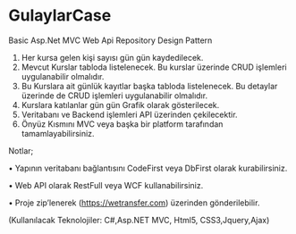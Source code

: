 # GulaylarCase
Basic Asp.Net MVC Web Api Repository Design Pattern

1) Her kursa gelen kişi sayısı gün gün kaydedilecek.
2) Mevcut Kurslar tabloda listelenecek. Bu kurslar üzerinde CRUD işlemleri uygulanabilir olmalıdır.
3) Bu Kurslara ait günlük kayıtlar başka tabloda listelenecek. Bu detaylar üzerinde de CRUD işlemleri uygulanabilir olmalıdır.
4) Kurslara katılanlar gün gün Grafik olarak gösterilecek.
5) Veritabanı ve Backend işlemleri API üzerinden çekilecektir.
6) Önyüz Kısmını MVC veya başka bir platform tarafından tamamlayabilirsiniz.

Notlar;

• Yapının veritabanı bağlantısını CodeFirst veya DbFirst olarak kurabilirsiniz.

• Web API olarak RestFull veya WCF kullanabilirsiniz.

• Proje zip’lenerek (https://wetransfer.com) üzerinden gönderilebilir.

(Kullanılacak Teknolojiler: C#,Asp.NET MVC, Html5, CSS3,Jquery,Ajax)
